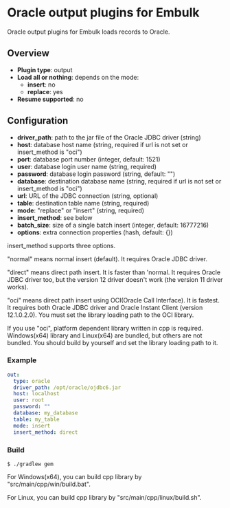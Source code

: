 # Oracle output plugins for Embulk

Oracle output plugins for Embulk loads records to Oracle.

## Overview

* **Plugin type**: output
* **Load all or nothing**: depends on the mode:
  * **insert**: no
  * **replace**: yes
* **Resume supported**: no

## Configuration

- **driver_path**: path to the jar file of the Oracle JDBC driver (string)
- **host**: database host name (string, required if url is not set or insert_method is "oci")
- **port**: database port number (integer, default: 1521)
- **user**: database login user name (string, required)
- **password**: database login password (string, default: "")
- **database**: destination database name (string, required if url is not set or insert_method is "oci")
- **url**: URL of the JDBC connection (string, optional)
- **table**: destination table name (string, required)
- **mode**: "replace" or "insert" (string, required)
- **insert_method**: see below
- **batch_size**: size of a single batch insert (integer, default: 16777216)
- **options**: extra connection properties (hash, default: {})

insert_method supports three options.

"normal" means normal insert (default). It requires Oracle JDBC driver.

"direct" means direct path insert. It is faster than 'normal.
It requires Oracle JDBC driver too, but the version 12 driver doesn't work (the version 11 driver works).

"oci" means direct path insert using OCI(Oracle Call Interface). It is fastest.
It requires both Oracle JDBC driver and Oracle Instant Client (version 12.1.0.2.0).
You must set the library loading path to the OCI library.

If you use "oci", platform dependent library written in cpp is required.
Windows(x64) library and Linux(x64) are bundled, but others are not bundled.
You should build by yourself and set the library loading path to it.


### Example

```yaml
out:
  type: oracle
  driver_path: /opt/oracle/ojdbc6.jar
  host: localhost
  user: root
  password: ""
  database: my_database
  table: my_table
  mode: insert
  insert_method: direct
```

### Build

```
$ ./gradlew gem
```

For Windows(x64), you can build cpp library by "src/main/cpp/win/build.bat".

For Linux, you can build cpp library by "src/main/cpp/linux/build.sh".

